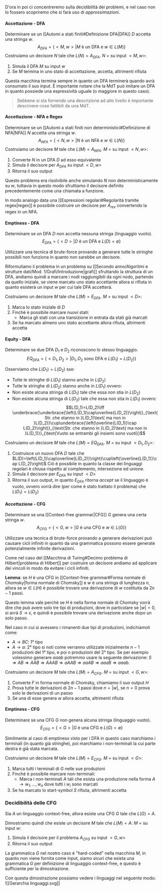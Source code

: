 D'ora in poi ci concentreremo sulla decidibilità dei problemi, e nel caso non lo fossero scopriremo che si farà uso di _approssimazioni_.

#### Accettazione - DFA
Determinare se un [[Automi a stati finiti#Definizione DFA|DFA]] $D$ accetta una stringa $w$.
$$A_{DFA}=\{<M,w>|M\text{ è un DFA e }w\in L(M)\}$$
Costruiamo un decisore $N$ tale che $L(N)=A_{DFA}$.
$N$ = su input $<M,w>$:
1. Simula il DFA $M$ su input $w$
2. Se $M$ termina in uno stato di accettazione, accetta, altrimenti rifiuta

Questa macchina termina sempre in quanto un DFA terminerà quando avrà consumato il suo input.
È importante notare che la MdT può imitare un DFA in quanto possiede una espressività uguale (o maggiore in questo caso).
>Sebbene si sta fornendo una descrizione ad alto livello è importante descrivere cose fattibili da una MdT.

#### Accettazione - NFA e Regex
Determinare se un [[Automi a stati finiti non deterministici#Definizione di NFA|NFA]] $N$ accetta una stringa $w$.
$$A_{NFA}=\{<N,w>|N\text{ è un NFA e }w\in L(N)\}$$
Costruiamo un decisore $M$ tale che $L(M)=A_{NFA}$.
$M$ = su input $<N,w>$:
1. Converte $N$ in un DFA $D$ ad esso equivalente
2. Simula il decisore per $A_{DFA}$ su input $<D,w>$
3. Ritorna il suo output

Questo problema era risolvibile anche simulando $N$ non deterministicamente su $w$, tuttavia in questo modo sfruttiamo il decisore definito precedentemente come una chiamata a funzione.

In modo analogo data una [[Espressioni regolari#Regolarità tramite regex|regex]] è possibile costruire un decisore per $A_{rex}$ convertendo la regex in un NFA.

#### Emptiness - DFA
Determinare se un DFA $D$ non accetta nessuna stringa (linguaggio vuoto).
$$E_{DFA}=\{<D>|D\text{ è un DFA e }L(D)=\emptyset\}$$

Utilizzare una tecnica di brute-force provando a generare tutte le stringhe possibili non funziona in quanto non sarebbe un decisore.

Riformuliamo il problema in un problema su [[Secondo anno/Algoritmi e strutture dati/Mod. 1/Grafi/Introduzione|grafi]] sfruttando la struttura di un DFA, andiamo quindi a marcare i nodi raggiungibili da ogni nodo, partendo da quello iniziale, se viene marcato uno stato accettante allora si rifiuta in quanto esisterà un input $w$ per cui tale DFA accetterà.

Costruiamo un decisore $M$ tale che $L(M)=E_{DFA}$.
$M$ = su input $<D>$:
1. Marca lo stato iniziale di $D$
2. Finchè è possibile marcare nuovi stati:
	- Marca gli stati con una transizione in entrata da stati già marcati
3. Se ha marcato almeno uno stato accettante allora rifiuta, altrimenti accetta

#### Equity - DFA
Determinare se due DFA $D_1$ e $D_2$ riconoscono lo stesso linguaggio.
$$EQ_{DFA}=\{<D_1,D_2>|D_1,D_2\text{ sono DFA e }L(D_1)=L(D_2)\}$$

Osserviamo che $L(D_1)=L(D_2)$ sse:
- Tutte le stringhe di $L(D_1)$ stanno anche in $L(D_2)$
- Tutte le stringhe di $L(D_2)$ stanno anche in $L(D_1)$
ovvero:
- Non esiste alcuna stringa di $L(D_1)$ tale che essa non stia in $L(D_2)$
- Non esiste alcuna stringa di $L(D_2)$ tale che essa non stia in $L(D_1)$
ovvero:
$$L(D_1)=L(D_2)\iff \underbrace{\underbrace{\left(L(D_1)\cap\overline{L(D_2)}\right)}_{\text{Str. che stanno in }L(D_1)\text{ ma non in }L(D_2)}\cup\underbrace{\left(\overline{L(D_1)}\cap L(D_2)\right)}_{\text{Str. che stanno in }L(D_2)\text{ ma non in }L(D_1)}}_{\text{Vuoto se entrambi gli insiemi sono vuoti}}$$

Costruiamo un decisore $M$ tale che $L(M)=EQ_{DFA}$.
$M$ = su input $<D_1,D_2>$:
1. Costruisce un nuovo DFA $D$ tale che $L(D)=\left(L(D_1)\cap\overline{L(D_2)}\right)\cup\left(\overline{L(D_1)}\cap L(D_2)\right)$
	Ciò è possibile in quanto la classe dei linguaggi regolari è chiusa rispetto al complemento, intersezione ed unione.
2. Simula il decisore per $E_{DFA}$ su input $<D>$
3. Ritorna il suo output, in quanto $E_{DFA}$ ritorna _accept_ se il linguaggio è vuoto, ovvero vorrà dire (per come è stato trattato il problema) che $L(D_1)=L(D_2)$

#### Accettazione - CFG
Determinare se una [[Context-free grammar|CFG]] $G$ genera una certa stringa $w$.
$$A_{CFG}=\{<G,w>|G\text{ è una CFG e }w\in L(G)\}$$

Utilizzare una tecnica di brute-force provando a generare derivazioni può causare cicli infiniti in quanto da una grammatica possono essere generate potenzialmente infinite derivazioni.

Come nel caso del [[Macchina di Turing#Decimo problema di Hilbert|problema di Hilbert]] per costruire un decisore andiamo ad applicare dei vincoli in modo da evitare i cicli infiniti.

**Lemma**: se $H$ è una CFG in [[Context-free grammar#Forma normale di Chomsky|forma normale di Chomsky]] e $w$ è una stringa di lunghezza $n$, allora se $w\in L(H)$ è possibile trovare una derivazione di $w$ costituita da $2n-1$ passi.

Questo lemma vale perchè se $H$ è nella forma normale di Chomsky vorrà dire che può avere solo tre tipi di produzioni, dove in particolare se $|w|=0$, si avrà $S\to\epsilon$, e quindi è possibile trovare una derivazione anche dopo un solo passo.

Nel caso in cui si avessero i rimanenti due tipi di produzioni, indichiamoli come:
- $A\to BC$: 1° tipo
- $A\to a$: 2° tipo
si noti come verranno utilizzate inizialmente $n-1$ produzioni del 1° tipo, e poi $n$ produzioni del 2° tipo.
Se per esempio volessimo generare $aaab$ potremmo usare la seguente derivazione: $S\Rightarrow AB\Rightarrow AAB\Rightarrow AAAB\Rightarrow aAAB\Rightarrow aaAB\Rightarrow aaaB\Rightarrow aaab$.

Costruiamo un decisore $M$ tale che $L(M)=A_{CFG}$.
$M$ = su input $<G,w>$:
1. Converte $F$ in forma normale di Chomsky, chiamiamo il suo output $H$
2. Prova tutte le derivazioni di $2n-1$ passi dove $n=|w|$, se $n=0$ prova solo le derivazioni di un passo
3. Se una di esse genera $w$ allora accetta, altrimenti rifiuta

#### Emptiness - CFG
Determinare se una CFG $G$ non genera alcuna stringa (linguaggio vuoto).
$$E_{CFG}=\{<G>|G\text{ è una CFG e }L(G)=\emptyset\}$$

Similmente al caso di emptiness visto per i DFA in questo caso marchiamo i terminali (in quanto già stringhe), poi marchiamo i non-terminali la cui parte destra è già stata marcata.

Costruiamo un decisore $M$ tale che $L(M)=E_{CFG}$.
$M$ = su input $<G>$:
1. Marca tutti i terminali di $G$ nelle sue produzioni
2. Finchè è possibile marcare non-terminali:
	- Marca i non-terminali $A$ tali che esista una produzione nella forma $A\to w_1,...,w_n$ dove tutti i $w_i$ sono marcati
3. Se ha marcato lo start-symbol $S$ rifiuta, altrimenti accetta

### Decidibilità delle CFG
Sia $A$ un linguaggio context-free, allora esiste una CFG $G$ tale che $L(G)=A$.

Dimostriamo quindi che esiste un decisore $M$ tale che $L(M)=A$:
$M$ = su input $w$:
1. Simula il decisore per il problema $A_{CFG}$ su input $<G,w>$
2. Ritorna il suo output

La grammatica $G$ nel nostro caso è "hard-coded" nella macchina $M$, in quanto non viene fornita come input, siamo sicuri che esista una grammatica $G$ per definizione di linguaggio context-free, e questo è sufficiente per la dimostrazione.

Con questa dimostrazione possiamo vedere i linguaggi nel seguente modo:
![[Gerarchia linguaggi.svg]]
